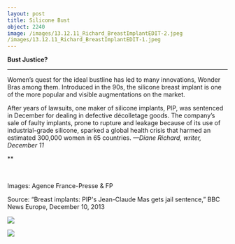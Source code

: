 ```yaml
---
layout: post
title: Silicone Bust
object: 2240
image: /images/13.12.11_Richard_BreastImplantEDIT-2.jpeg
/images/13.12.11_Richard_BreastImplantEDIT-1.jpeg
---
```

**Bust Justice?**

****

Women’s quest for the ideal bustline has led to many innovations, Wonder Bras among them. Introduced in the 90s, the silicone breast implant is one of the more popular and visible augmentations on the market.

After years of lawsuits, one maker of silicone implants, PIP, was sentenced in December for dealing in defective décolletage goods. The company’s sale of faulty implants, prone to rupture and leakage because of its use of industrial-grade silicone, sparked a global health crisis that harmed an estimated 300,000 women in 65 countries. *—Diane Richard, writer, December 11*

**

 

Images: Agence France-Presse & FP

Source: “Breast implants: PIP's Jean-Claude Mas gets jail sentence,” BBC News Europe, December 10, 2013 

![]({{siteurl.base}}/images/13.12.11_Richard_BreastImplantEDIT-2.jpeg)

![]({{siteurl.base}}/images/13.12.11_Richard_BreastImplantEDIT-1.jpeg)

